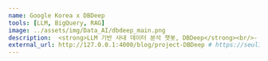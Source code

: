 ```yaml
---
name: Google Korea x DBDeep
tools: [LLM, BigQuery, RAG]
image: ../assets/img/Data_AI/dbdeep_main.png
description:  <strong>LLM 기반 사내 데이터 분석 챗봇, DBDeep</strong><br/>- 구글코리아 연계 프로젝트<br/>- 자연어 질의 -> 사내 데이터 분석 결과 및 인사이트
external_url: http://127.0.0.1:4000/blog/project-DBDeep # https://seul1230.github.io/blog/project-DBDeep
---
```

